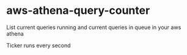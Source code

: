 # aws-athena-query-counter

List current queries running and current queries in queue in your aws athena

Ticker runs every second
